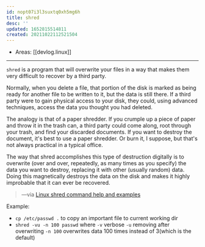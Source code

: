 ```yaml
---
id: nopt07i3l3suxtq0xh5mg6h
title: shred
desc: ''
updated: 1652815514811
created: 20211022112521504
---
```


- Areas: [[devlog.linux]]

---

`shred` is a program that will overwrite your files in a way that makes them very difficult to recover by a third party.

Normally, when you delete a file, that portion of the disk is marked as being ready for another file to be written to it, but the data is still there. If a third party were to gain physical access to your disk, they could, using advanced techniques, access the data you thought you had deleted.

The analogy is that of a paper shredder. If you crumple up a piece of paper and throw it in the trash can, a third party could come along, root through your trash, and find your discarded documents. If you want to destroy the document, it's best to use a paper shredder. Or burn it, I suppose, but that's not always practical in a typical office.

The way that shred accomplishes this type of destruction digitally is to overwrite (over and over, repeatedly, as many times as you specify) the data you want to destroy, replacing it with other (usually random) data. Doing this magnetically destroys the data on the disk and makes it highly improbable that it can ever be recovered.

> —via [Linux shred command help and examples](https://www.computerhope.com/unix/shred.htm)

Example:

- `cp /etc/passwd .` to copy an important file to current working dir
- `shred -vu -n 100 passwd` where `-v` verbose `-u` removing after overwriting `-n 100` overwrites data 100 times instead of 3(which is the default)
